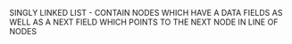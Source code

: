 SINGLY LINKED LIST - CONTAIN NODES WHICH HAVE A DATA FIELDS AS WELL AS A NEXT FIELD WHICH POINTS TO THE NEXT NODE IN LINE OF NODES
